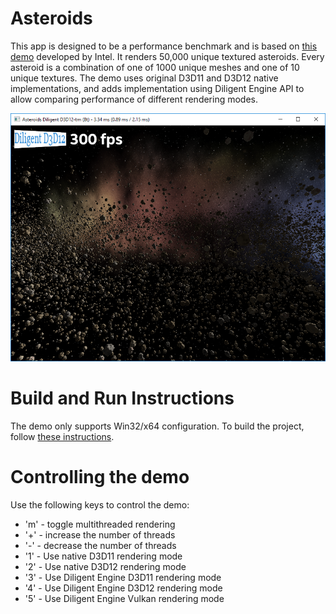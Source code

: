 # Asteroids

This app is designed to be a performance benchmark and is based on 
[this demo](https://software.intel.com/en-us/articles/asteroids-and-directx-12-performance-and-power-savings) developed by Intel. 
It renders 50,000 unique textured asteroids. Every asteroid is a combination of one of 1000 unique 
meshes and one of 10 unique textures. The demo uses original D3D11 and D3D12 native implementations, 
and adds implementation using Diligent Engine API to allow comparing performance of different rendering modes.

![](Screenshot.png)


# Build and Run Instructions

The demo only supports Win32/x64 configuration. To build the project, follow
[these instructions](https://github.com/DiligentGraphics/DiligentEngine#win32).

# Controlling the demo

Use the following keys to control the demo:

* 'm' - toggle multithreaded rendering
* '+' - increase the number of threads
* '-' - decrease the number of threads
* '1' - Use native D3D11 rendering mode
* '2' - Use native D3D12 rendering mode
* '3' - Use Diligent Engine D3D11 rendering mode
* '4' - Use Diligent Engine D3D12 rendering mode
* '5' - Use Diligent Engine Vulkan rendering mode
